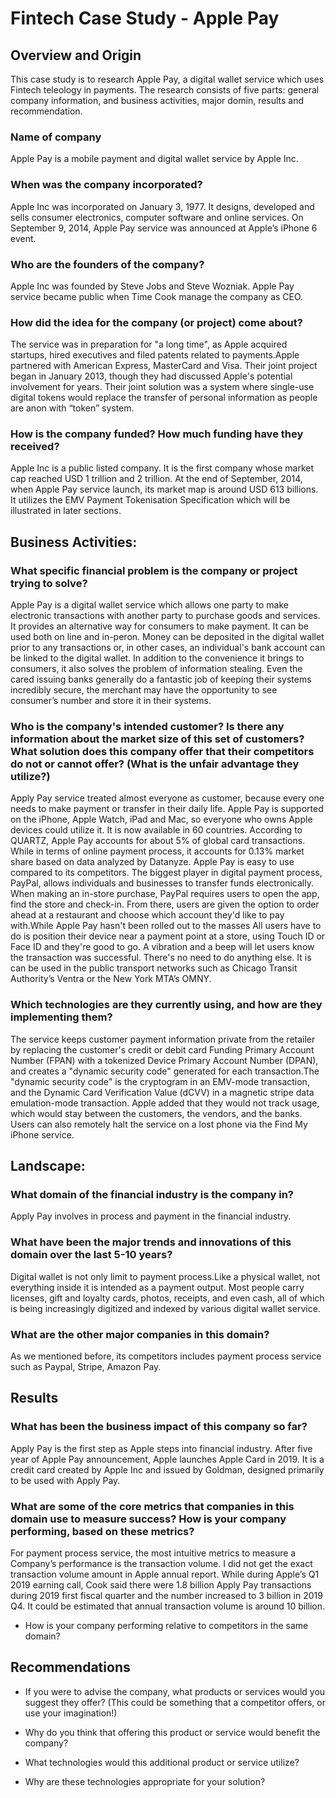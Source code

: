# Fintech Case Study - Apple Pay

## Overview and Origin
This case study is to research Apple Pay, a digital wallet service which uses Fintech teleology in payments. The research consists of five parts: general company information, and business activities, major domin, results and recommendation. 

### Name of company
  
 Apple Pay is a mobile payment and digital wallet service by Apple Inc. 

### When was the company incorporated?

Apple Inc was incorporated on January 3, 1977. It designs, developed and sells consumer electronics, computer software and online services. On September 9, 2014, Apple Pay service was announced at Apple’s iPhone 6 event. 

### Who are the founders of the company?

Apple Inc was founded by Steve Jobs and Steve Wozniak. Apple Pay service became public when Time Cook manage the company as CEO.

### How did the idea for the company (or project) come about?

The service was in preparation for "a long time", as Apple acquired startups, hired executives and filed patents related to payments.Apple partnered with American Express, MasterCard and Visa. Their joint project began in January 2013, though they had discussed Apple's potential involvement for years. Their joint solution was a system where single-use digital tokens would replace the transfer of personal information as people are anon with “token” system.

### How is the company funded? How much funding have they received?

Apple Inc is a public listed company. It is the first company whose market cap reached USD 1 trillion and 2 trillion.  At the end of September, 2014, when Apple Pay service launch, its market map is around USD 613 billions. It utilizes the EMV Payment Tokenisation Specification which will be illustrated in later sections. 

## Business Activities:

### What specific financial problem is the company or project trying to solve?

Apple Pay is a digital wallet service which allows one party to make electronic transactions with another party to purchase goods and services. It provides an alternative way for consumers to make payment. It can be used both on line and in-peron. Money can be deposited in the digital wallet prior to any transactions or, in other cases, an individual's bank account can be linked to the digital wallet. 
In addition to the convenience it brings to consumers, it also solves the problem of information stealing. Even the cared issuing banks generally do a fantastic job of keeping their systems incredibly secure, the merchant may have the opportunity to see consumer’s number and store it in their systems. 

### Who is the company's intended customer?  Is there any information about the market size of this set of customers?What solution does this company offer that their competitors do not or cannot offer? (What is the unfair advantage they utilize?)

Apply Pay service treated almost everyone as customer, because every one needs to make payment or transfer in their daily life. Apple Pay is supported on the iPhone, Apple Watch, iPad and Mac, so everyone who owns Apple devices could utilize it.
It is now available in 60 countries. According to QUARTZ, Apple Pay accounts for about 5% of global card transactions.  While in terms of online payment process, it accounts for 0.13% market share based on data analyzed by Datanyze. 
Apple Pay is easy to use compared to its competitors. The biggest player in digital payment process, PayPal, allows individuals and businesses to transfer funds electronically. When making an in-store purchase, PayPal requires users to open the app, find the store and check-in. From there, users are given the option to order ahead at a restaurant and choose which account they'd like to pay with.While Apple Pay hasn't been rolled out to the masses All users have to do is position their device near a payment point at a store, using Touch ID or Face ID and they're good to go. A vibration and a beep will let users know the transaction was successful. There's no need to do anything else. It is can be used in the public transport networks such as Chicago Transit Authority’s Ventra or the New York MTA’s OMNY.

### Which technologies are they currently using, and how are they implementing them? 
The service keeps customer payment information private from the retailer by replacing the customer's credit or debit card Funding Primary Account Number (FPAN) with a tokenized Device Primary Account Number (DPAN), and creates a "dynamic security code" generated for each transaction.The "dynamic security code" is the cryptogram in an EMV-mode transaction, and the Dynamic Card Verification Value (dCVV) in a magnetic stripe data emulation-mode transaction. Apple added that they would not track usage, which would stay between the customers, the vendors, and the banks. Users can also remotely halt the service on a lost phone via the Find My iPhone service.

## Landscape:
### What domain of the financial industry is the company in?
Apply Pay involves in process and payment in the financial industry. 

### What have been the major trends and innovations of this domain over the last 5-10 years?
Digital wallet is not only limit to payment process.Like a physical wallet, not everything inside it is intended as a payment output. Most people carry licenses, gift and loyalty cards, photos, receipts, and even cash, all of which is being increasingly digitized and indexed by various digital wallet service. 

### What are the other major companies in this domain?
As we mentioned before, its competitors includes payment process service such as Paypal, Stripe, Amazon Pay. 


## Results
### What has been the business impact of this company so far?
Apply Pay is the first step as Apple steps into financial industry. After five year of Apple Pay announcement, Apple launches Apple Card in 2019. It is a credit card created by Apple Inc and issued by Goldman, designed primarily to be used with Apply Pay. 

### What are some of the core metrics that companies in this domain use to measure success? How is your company performing, based on these metrics?
For payment process service, the most intuitive metrics to measure a Company’s performance is the transaction volume. I did not get the exact transaction volume amount in Apple annual report. While during Apple’s Q1 2019 earning call, Cook said there were 1.8 billion Apply Pay transactions during 2019 first fiscal quarter and the number increased to 3 billion in 2019 Q4. It could be estimated that annual transaction volume is around 10 billion.

* How is your company performing relative to competitors in the same domain?


## Recommendations

* If you were to advise the company, what products or services would you suggest they offer? (This could be something that a competitor offers, or use your imagination!)

* Why do you think that offering this product or service would benefit the company?

* What technologies would this additional product or service utilize?

* Why are these technologies appropriate for your solution?
